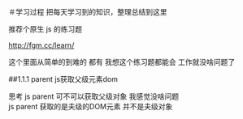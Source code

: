 ＃学习过程
把每天学习到的知识，整理总结到这里



推荐个原生  js 的练习题

http://fgm.cc/learn/ 

这个里面从简单的到难的 都有
我想这个练习题都能会  工作就没啥问题了

##1.1.1 parent js获取父级元素dom


思考  js  parent 可不可以获取父级对象  我感觉没啥问题<br>
js  parent  获取的是夫级的DOM元素 并不是夫级对象

